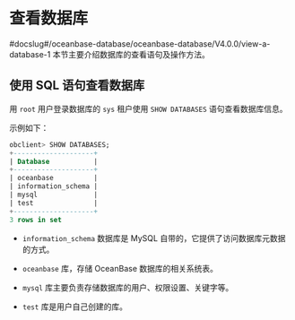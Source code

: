 # 查看数据库
#docslug#/oceanbase-database/oceanbase-database/V4.0.0/view-a-database-1
本节主要介绍数据库的查看语句及操作方法。

## 使用 SQL 语句查看数据库

用 `root` 用户登录数据库的 `sys` 租户使用 `SHOW DATABASES` 语句查看数据库信息。

示例如下：

```sql
obclient> SHOW DATABASES;
+--------------------+
| Database           |
+--------------------+
| oceanbase          |
| information_schema |
| mysql              |
| test               |
+--------------------+
3 rows in set
```

* `information_schema` 数据库是 MySQL 自带的，它提供了访问数据库元数据的方式。

* `oceanbase` 库，存储 OceanBase 数据库的相关系统表。

* `mysql` 库主要负责存储数据库的用户、权限设置、关键字等。

* `test` 库是用户自己创建的库。


